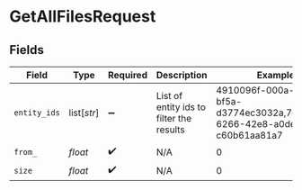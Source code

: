 # GetAllFilesRequest


## Fields

| Field                                                                     | Type                                                                      | Required                                                                  | Description                                                               | Example                                                                   |
| ------------------------------------------------------------------------- | ------------------------------------------------------------------------- | ------------------------------------------------------------------------- | ------------------------------------------------------------------------- | ------------------------------------------------------------------------- |
| `entity_ids`                                                              | list[*str*]                                                               | :heavy_minus_sign:                                                        | List of entity ids to filter the results                                  | 4910096f-000a-4504-bf5a-d3774ec3032a,7c9f8536-6266-42e8-a0de-c60b61aa81a7 |
| `from_`                                                                   | *float*                                                                   | :heavy_check_mark:                                                        | N/A                                                                       | 0                                                                         |
| `size`                                                                    | *float*                                                                   | :heavy_check_mark:                                                        | N/A                                                                       | 0                                                                         |